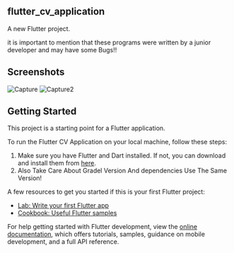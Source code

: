 ## flutter_cv_application

A new Flutter project.

it is important to mention that these programs were written by a junior developer and may have some Bugs!!

## Screenshots
![Capture](https://github.com/SepehrTabatabai/Flutter-CV/assets/139041250/c20e3d89-d771-4406-9918-691376bbfb2b)
![Capture2](https://github.com/SepehrTabatabai/Flutter-CV/assets/139041250/fabd0303-ea6a-448f-a232-8ee63d2d69bd)

## Getting Started

This project is a starting point for a Flutter application.

To run the Flutter CV Application on your local machine, follow these steps:

1. Make sure you have Flutter and Dart installed. If not, you can download and install them from [here](https://flutter.dev/docs/get-started/install).
2. Also Take Care About Gradel Version And dependencies Use The Same Version!

A few resources to get you started if this is your first Flutter project:

- [Lab: Write your first Flutter app](https://docs.flutter.dev/get-started/codelab)
- [Cookbook: Useful Flutter samples](https://docs.flutter.dev/cookbook)

For help getting started with Flutter development, view the
[online documentation](https://docs.flutter.dev/), which offers tutorials,
samples, guidance on mobile development, and a full API reference.
